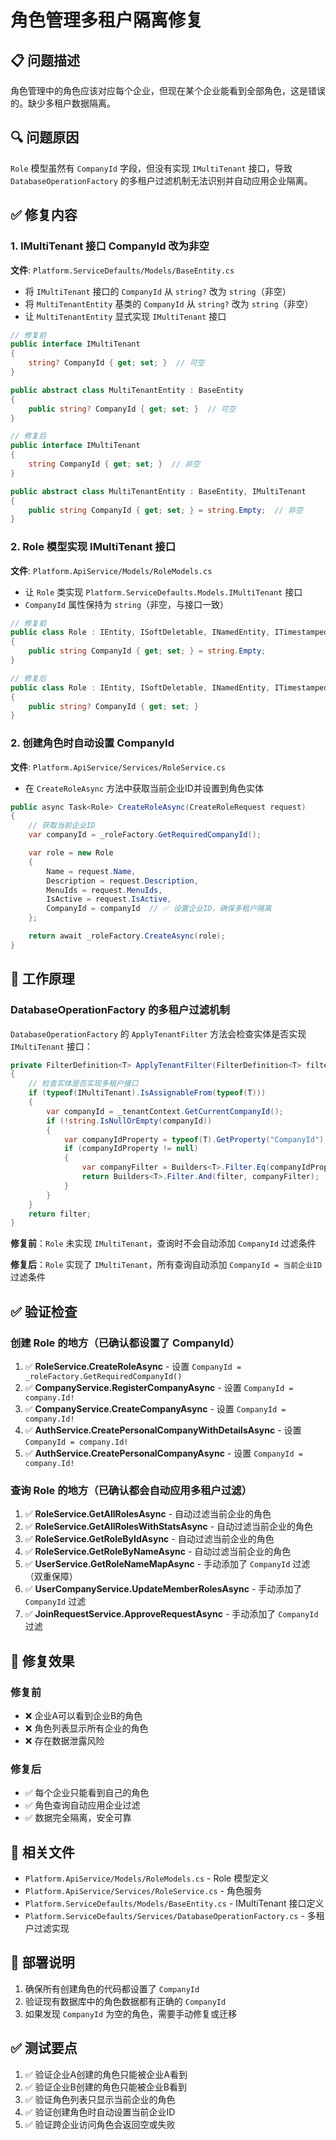 # 角色管理多租户隔离修复

## 📋 问题描述

角色管理中的角色应该对应每个企业，但现在某个企业能看到全部角色，这是错误的。缺少多租户数据隔离。

## 🔍 问题原因

`Role` 模型虽然有 `CompanyId` 字段，但没有实现 `IMultiTenant` 接口，导致 `DatabaseOperationFactory` 的多租户过滤机制无法识别并自动应用企业隔离。

## ✅ 修复内容

### 1. IMultiTenant 接口 CompanyId 改为非空

**文件**: `Platform.ServiceDefaults/Models/BaseEntity.cs`

- 将 `IMultiTenant` 接口的 `CompanyId` 从 `string?` 改为 `string`（非空）
- 将 `MultiTenantEntity` 基类的 `CompanyId` 从 `string?` 改为 `string`（非空）
- 让 `MultiTenantEntity` 显式实现 `IMultiTenant` 接口

```csharp
// 修复前
public interface IMultiTenant
{
    string? CompanyId { get; set; }  // 可空
}

public abstract class MultiTenantEntity : BaseEntity
{
    public string? CompanyId { get; set; }  // 可空
}

// 修复后
public interface IMultiTenant
{
    string CompanyId { get; set; }  // 非空
}

public abstract class MultiTenantEntity : BaseEntity, IMultiTenant
{
    public string CompanyId { get; set; } = string.Empty;  // 非空
}
```

### 2. Role 模型实现 IMultiTenant 接口

**文件**: `Platform.ApiService/Models/RoleModels.cs`

- 让 `Role` 类实现 `Platform.ServiceDefaults.Models.IMultiTenant` 接口
- `CompanyId` 属性保持为 `string`（非空，与接口一致）

```csharp
// 修复前
public class Role : IEntity, ISoftDeletable, INamedEntity, ITimestamped
{
    public string CompanyId { get; set; } = string.Empty;
}

// 修复后
public class Role : IEntity, ISoftDeletable, INamedEntity, ITimestamped, IMultiTenant
{
    public string? CompanyId { get; set; }
}
```

### 2. 创建角色时自动设置 CompanyId

**文件**: `Platform.ApiService/Services/RoleService.cs`

- 在 `CreateRoleAsync` 方法中获取当前企业ID并设置到角色实体

```csharp
public async Task<Role> CreateRoleAsync(CreateRoleRequest request)
{
    // 获取当前企业ID
    var companyId = _roleFactory.GetRequiredCompanyId();

    var role = new Role
    {
        Name = request.Name,
        Description = request.Description,
        MenuIds = request.MenuIds,
        IsActive = request.IsActive,
        CompanyId = companyId  // ✅ 设置企业ID，确保多租户隔离
    };

    return await _roleFactory.CreateAsync(role);
}
```

## 🔧 工作原理

### DatabaseOperationFactory 的多租户过滤机制

`DatabaseOperationFactory` 的 `ApplyTenantFilter` 方法会检查实体是否实现 `IMultiTenant` 接口：

```csharp
private FilterDefinition<T> ApplyTenantFilter(FilterDefinition<T> filter)
{
    // 检查实体是否实现多租户接口
    if (typeof(IMultiTenant).IsAssignableFrom(typeof(T)))
    {
        var companyId = _tenantContext.GetCurrentCompanyId();
        if (!string.IsNullOrEmpty(companyId))
        {
            var companyIdProperty = typeof(T).GetProperty("CompanyId");
            if (companyIdProperty != null)
            {
                var companyFilter = Builders<T>.Filter.Eq(companyIdProperty.Name, companyId);
                return Builders<T>.Filter.And(filter, companyFilter);
            }
        }
    }
    return filter;
}
```

**修复前**：`Role` 未实现 `IMultiTenant`，查询时不会自动添加 `CompanyId` 过滤条件

**修复后**：`Role` 实现了 `IMultiTenant`，所有查询自动添加 `CompanyId = 当前企业ID` 过滤条件

## ✅ 验证检查

### 创建 Role 的地方（已确认都设置了 CompanyId）

1. ✅ **RoleService.CreateRoleAsync** - 设置 `CompanyId = _roleFactory.GetRequiredCompanyId()`
2. ✅ **CompanyService.RegisterCompanyAsync** - 设置 `CompanyId = company.Id!`
3. ✅ **CompanyService.CreateCompanyAsync** - 设置 `CompanyId = company.Id!`
4. ✅ **AuthService.CreatePersonalCompanyWithDetailsAsync** - 设置 `CompanyId = company.Id!`
5. ✅ **AuthService.CreatePersonalCompanyAsync** - 设置 `CompanyId = company.Id!`

### 查询 Role 的地方（已确认都会自动应用多租户过滤）

1. ✅ **RoleService.GetAllRolesAsync** - 自动过滤当前企业的角色
2. ✅ **RoleService.GetAllRolesWithStatsAsync** - 自动过滤当前企业的角色
3. ✅ **RoleService.GetRoleByIdAsync** - 自动过滤当前企业的角色
4. ✅ **RoleService.GetRoleByNameAsync** - 自动过滤当前企业的角色
5. ✅ **UserService.GetRoleNameMapAsync** - 手动添加了 `CompanyId` 过滤（双重保障）
6. ✅ **UserCompanyService.UpdateMemberRolesAsync** - 手动添加了 `CompanyId` 过滤
7. ✅ **JoinRequestService.ApproveRequestAsync** - 手动添加了 `CompanyId` 过滤

## 🎯 修复效果

### 修复前
- ❌ 企业A可以看到企业B的角色
- ❌ 角色列表显示所有企业的角色
- ❌ 存在数据泄露风险

### 修复后
- ✅ 每个企业只能看到自己的角色
- ✅ 角色查询自动应用企业过滤
- ✅ 数据完全隔离，安全可靠

## 📝 相关文件

- `Platform.ApiService/Models/RoleModels.cs` - Role 模型定义
- `Platform.ApiService/Services/RoleService.cs` - 角色服务
- `Platform.ServiceDefaults/Models/BaseEntity.cs` - IMultiTenant 接口定义
- `Platform.ServiceDefaults/Services/DatabaseOperationFactory.cs` - 多租户过滤实现

## 🚀 部署说明

1. 确保所有创建角色的代码都设置了 `CompanyId`
2. 验证现有数据库中的角色数据都有正确的 `CompanyId`
3. 如果发现 `CompanyId` 为空的角色，需要手动修复或迁移

## ✅ 测试要点

1. ✅ 验证企业A创建的角色只能被企业A看到
2. ✅ 验证企业B创建的角色只能被企业B看到
3. ✅ 验证角色列表只显示当前企业的角色
4. ✅ 验证创建角色时自动设置当前企业ID
5. ✅ 验证跨企业访问角色会返回空或失败
